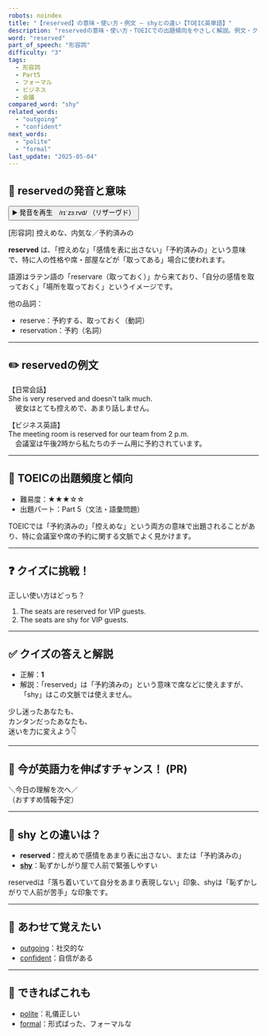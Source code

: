 ```yaml
---
robots: noindex
title: "【reserved】の意味・使い方・例文 ― shyとの違い【TOEIC英単語】"
description: "reservedの意味・使い方・TOEICでの出題傾向をやさしく解説。例文・クイズ付きでshyとの違いもわかりやすく学べます。"
word: "reserved"
part_of_speech: "形容詞"
difficulty: "3"
tags:
  - 形容詞
  - Part5
  - フォーマル
  - ビジネス
  - 会議
compared_word: "shy"
related_words:
  - "outgoing"
  - "confident"
next_words:
  - "polite"
  - "formal"
last_update: "2025-05-04"
---
```


## 🔰 reservedの発音と意味

<button class="play-audio" onclick="playTTS('reserved')">
  <span class="play-audio-main">
    ▶️ 発音を再生　/rɪˈzɜːrvd/
  </span>
  <span class="play-audio-sub">
    （リザーヴド）
  </span>
</button>

[形容詞] 控えめな、内気な／予約済みの

**reserved** は、「控えめな」「感情を表に出さない」「予約済みの」という意味で、特に人の性格や席・部屋などが「取ってある」場合に使われます。

語源はラテン語の「reservare（取っておく）」から来ており、「自分の感情を取っておく」「場所を取っておく」というイメージです。

他の品詞：  
- reserve：予約する、取っておく（動詞）
- reservation：予約（名詞）

---

## ✏️ reservedの例文

【日常会話】  
She is very reserved and doesn't talk much.  
　彼女はとても控えめで、あまり話しません。

【ビジネス英語】  
The meeting room is reserved for our team from 2 p.m.  
　会議室は午後2時から私たちのチーム用に予約されています。

---

## 🎯 TOEICの出題頻度と傾向

- 難易度：★★★☆☆
- 出題パート：Part 5（文法・語彙問題）

TOEICでは「予約済みの」「控えめな」という両方の意味で出題されることがあり、特に会議室や席の予約に関する文脈でよく見かけます。

---

## ❓ クイズに挑戦！

正しい使い方はどっち？

1. The seats are reserved for VIP guests.  
2. The seats are shy for VIP guests.

---

## ✅ クイズの答えと解説

- 正解：**1**
- 解説：「reserved」は「予約済みの」という意味で席などに使えますが、「shy」はこの文脈では使えません。

少し迷ったあなたも、  
カンタンだったあなたも、  
迷いを力に変えよう👇️

---

## 🚀 今が英語力を伸ばすチャンス！ (PR)

<div class="info-center">
＼今日の理解を次へ／<br>  
（おすすめ情報予定）
</div>

---

## 🤔  shy との違いは？

- **reserved**：控えめで感情をあまり表に出さない、または「予約済みの」
- **[shy](/word/shy)**：恥ずかしがり屋で人前で緊張しやすい

reservedは「落ち着いていて自分をあまり表現しない」印象、shyは「恥ずかしがりで人前が苦手」な印象です。

---

## 🧩 あわせて覚えたい

- [outgoing](/word/outgoing)：社交的な
- [confident](/word/confident)：自信がある

---

## 📖 できればこれも

- [polite](/word/polite)：礼儀正しい
- [formal](/word/formal)：形式ばった、フォーマルな

<!-- cvid: aid03_bid45 -->
